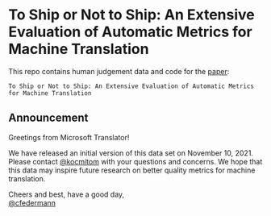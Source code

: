 # To Ship or Not to Ship: An Extensive Evaluation of Automatic Metrics for Machine Translation

This repo contains human judgement data and code for the [paper](http://statmt.org/wmt21/pdf/2021.wmt-1.57.pdf]):

    To Ship or Not to Ship: An Extensive Evaluation of Automatic Metrics for Machine Translation

## Announcement

Greetings from Microsoft Translator!

We have released an initial version of this data set on November 10, 2021. Please contact [@kocmitom](https://github.com/kocmitom) with your questions and concerns. We hope that this data may inspire future research on better quality metrics for machine translation.

Cheers and best, have a good day,<br/>
   [@cfedermann](https://github.com/cfedermann)
